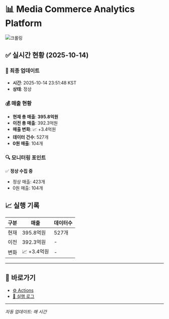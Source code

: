 # 📊 Media Commerce Analytics Platform

![크롤링](https://img.shields.io/badge/크롤링-정상-green)

## ✅ 실시간 현황 (2025-10-14)

### 📍 최종 업데이트
- **시간**: 2025-10-14 23:51:48 KST
- **상태**: 정상

### 💰 매출 현황
- **현재 총 매출**: **395.8억원**
- **이전 총 매출**: 392.3억원
- **매출 변화**: 📈 +3.4억원
- **데이터 건수**: 527개
- **0원 매출**: 104개

### 🔍 모니터링 포인트

✅ **정상 수집 중**
- 정상 매출: 423개
- 0원 매출: 104개


## 📈 실행 기록

| 구분 | 매출 | 데이터수 |
|------|------|----------|
| 현재 | 395.8억원 | 527개 |
| 이전 | 392.3억원 | - |
| 변화 | 📈 +3.4억원 | - |

---

## 🔗 바로가기

- [⚙️ Actions](../../actions)
- [📝 실행 로그](../../actions/workflows/daily_scraping.yml)

---

*자동 업데이트: 매 시간*
